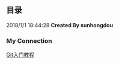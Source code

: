 ## 目录 ##
2018/1/1 18:44:28  **Created By sunhongdou**
### My Connection ###
[Git入门教程](http://192.168.31.236/GitHub%E5%85%A5%E9%97%A8%E6%95%99%E7%A8%8B.html)

